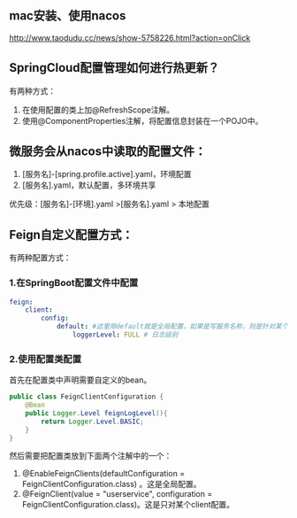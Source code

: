 ## mac安装、使用nacos

http://www.taodudu.cc/news/show-5758226.html?action=onClick





## SpringCloud配置管理如何进行热更新？

有两种方式：

1. 在使用配置的类上加@RefreshScope注解。
2. 使用@ComponentProperties注解，将配置信息封装在一个POJO中。





## 微服务会从nacos中读取的配置文件：

1. [服务名]-[spring.profile.active].yaml，环境配置
2. [服务名].yaml，默认配置，多环境共享

优先级：[服务名]-[环境].yaml >[服务名].yaml > 本地配置





## Feign自定义配置方式：

有两种配置方式：

### 1.在SpringBoot配置文件中配置

```yaml
feign:
	client:
		config:
			default: #这里用default就是全局配置，如果是写服务名称，则是针对某个微服务的配置
				loggerLevel: FULL # 日志级别
```

### 2.使用配置类配置

首先在配置类中声明需要自定义的bean。

```java
public class FeignClientConfiguration {
	@Bean
    public Logger.Level feignLogLevel(){
		return Logger.Level.BASIC;
    }
}
```

然后需要把配置类放到下面两个注解中的一个：

1. @EnableFeignClients(defaultConfiguration = FeignClientConfiguration.class) 。这是全局配置。
2. @FeignClient(value = "userservice", configuration = FeignClientConfiguration.class)。这是只对某个client配置。 











